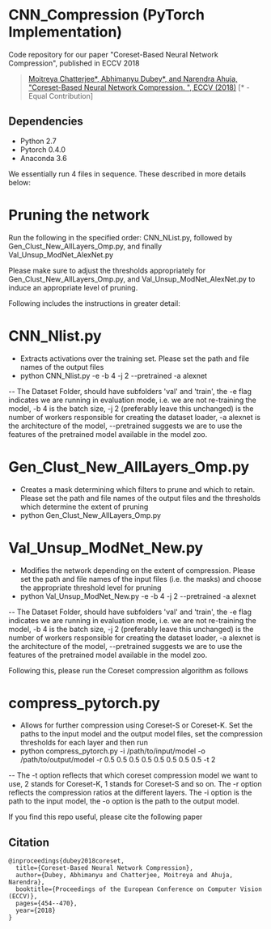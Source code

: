 # CNN_Compression (PyTorch Implementation)
Code repository for our paper "Coreset-Based Neural Network Compression", published in ECCV 2018 

> [Moitreya Chatterjee*, Abhimanyu Dubey*, and Narendra Ahuja, "Coreset-Based Neural Network Compression. ", ECCV (2018)](https://arxiv.org/pdf/1807.09810) [* - Equal Contribution]

## Dependencies
- Python 2.7
- Pytorch 0.4.0
- Anaconda 3.6

We essentially run 4 files in sequence. These described in more details below:

# Pruning the network
Run the following in the specified order:
CNN_NList.py, followed by Gen_Clust_New_AllLayers_Omp.py, and finally Val_Unsup_ModNet_AlexNet.py

Please make sure to adjust the thresholds appropriately for Gen_Clust_New_AllLayers_Omp.py, and Val_Unsup_ModNet_AlexNet.py to induce an appropriate level of pruning.

Following includes the instructions in greater detail:
# CNN_Nlist.py 
- Extracts activations over the training set. Please set the path and file names of the output files
- python CNN_Nlist.py -e -b 4 -j 2 --pretrained -a alexnet <path to dataset>

--  The Dataset Folder, should have subfolders 'val' and 'train', the -e flag indicates we are running in evaluation mode, i.e. we are not re-training the model, -b 4 is the batch size, -j 2 (preferably leave this unchanged) is the number of workers responsible for creating the dataset loader, -a alexnet is the architecture of the model, --pretrained suggests we are to use the features of the pretrained model available in the model zoo.

# Gen_Clust_New_AllLayers_Omp.py 
- Creates a mask determining which filters to prune and which to retain. Please set the path and file names of the output files and the thresholds which determine the extent of pruning
- python Gen_Clust_New_AllLayers_Omp.py

# Val_Unsup_ModNet_New.py 
- Modifies the network depending on the extent of compression. Please set the path and file names of the input files (i.e. the masks) and choose the appropriate threshold level for pruning
- python Val_Unsup_ModNet_New.py -e -b 4 -j 2 --pretrained -a alexnet <path to dataset>

-- The Dataset Folder, should have subfolders 'val' and 'train', the -e flag indicates we are running in evaluation mode, i.e. we are not re-training the model, -b 4 is the batch size, -j 2 (preferably leave this unchanged) is the number of workers responsible for creating the dataset loader, -a alexnet is the architecture of the model, --pretrained suggests we are to use the features of the pretrained model available in the model zoo.

Following this, please run the Coreset compression algorithm as follows
# compress_pytorch.py 
- Allows for further compression using Coreset-S or Coreset-K. Set the paths to the input model and the output model files, set the compression thresholds for each layer and then run
- python compress_pytorch.py -i /path/to/input/model -o /path/to/output/model -r 0.5 0.5 0.5 0.5 0.5 0.5 0.5 0.5 -t 2

-- The -t option reflects that which coreset compression model we want to use, 2 stands for Coreset-K, 1 stands for Coreset-S and so on. The -r option reflects the compression ratios at the different layers. The -i option is the path to the input model, the -o option is the path to the output model.

If you find this repo useful, please cite the following paper
## Citation
```
@inproceedings{dubey2018coreset,
  title={Coreset-Based Neural Network Compression},
  author={Dubey, Abhimanyu and Chatterjee, Moitreya and Ahuja, Narendra},
  booktitle={Proceedings of the European Conference on Computer Vision (ECCV)},
  pages={454--470},
  year={2018}
}
```

